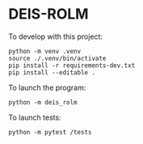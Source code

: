 # DEIS-ROLM

To develop with this project:
```
python -m venv .venv
source ./.venv/bin/activate
pip install -r requirements-dev.txt
pip install --editable .
```

To launch the program:
```
python -m deis_rolm
```

To launch tests:
```
python -m pytest /tests
```
